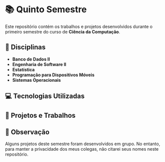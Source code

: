 # 📚 Quinto Semestre

Este repositório contém os trabalhos e projetos desenvolvidos durante o primeiro semestre do curso de **Ciência da Computação**.

## 📖 Disciplinas
- **Banco de Dados II**
- **Engenharia de Software II**
- **Estatística**
- **Programação para Dispositivos Móveis**
- **Sistemas Operacionais** 

## 💻 Tecnologias Utilizadas

## 🚀 Projetos e Trabalhos

## 📝 Observação
Alguns projetos deste semestre foram desenvolvidos em grupo. No entanto, para manter a privacidade dos meus colegas, não citarei seus nomes neste repositório.
